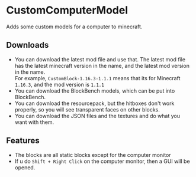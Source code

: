 # CustomComputerModel
Adds some custom models for a computer to minecraft.  
## Downloads
- You can download the latest mod file and use that. The latest mod file has the latest minecraft version in the name, and the latest mod version in the name.  
For example, `CustomBlock-1.16.3-1.1.1` means that its for Minecraft `1.16.3`, and the mod version is `1.1.1`
- You can download the BlockBench models, which can be put into BlockBench.
- You can download the resourcepack, but the hitboxes don't work properly, so you will see transparent faces on other blocks.
- You can download the JSON files and the textures and do what you want with them.

## Features
- The blocks are all static blocks except for the computer monitor
- If u do `Shift + Right Click` on the computer monitor, then a GUI will be opened.
